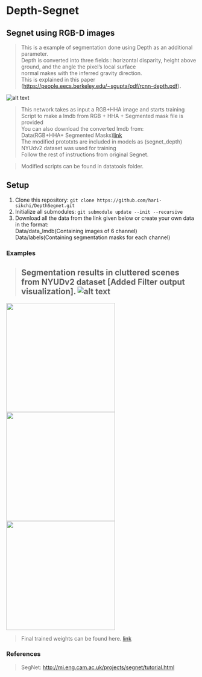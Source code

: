 # Depth-Segnet
  


## Segnet using RGB-D images

> This is a example of segmentation done using Depth as an additional parameter.  
> Depth is converted into three fields : horizontal disparity, height above ground, and the angle the pixel’s local surface  
normal makes with the inferred gravity direction.  
> This is explained in this paper (https://people.eecs.berkeley.edu/~sgupta/pdf/rcnn-depth.pdf).  

![alt text](https://github.com/hari-sikchi/DepthSegnet/blob/master/depthsegnet.png)  


> This network takes as input a RGB+HHA image and starts training  
> Script to make a lmdb from RGB + HHA + Segmented mask file is provided  
> You can also download the converted lmdb from:  
> Data(RGB+HHA+ Segmented Masks)[link](https://drive.google.com/open?id=0B9Zck1VQgjZOXzh2RXdsMFVLV1E)    
> The modified prototxts are included in models as (segnet_depth)  
> NYUdv2 dataset was used for training  
> Follow the rest of instructions from  original Segnet.
  
  

> Modified scripts can be found in datatools folder.    

## Setup

1. Clone this repository: `git clone https://github.com/hari-sikchi/DepthSegnet.git`    
2. Initialize all submodules: `git submodule update --init --recursive`  
3. Download all the data from the link given below or create your own data in the format:  
       Data/data_lmdb(Containing images of 6 channel)  
       Data/labels(Containing segmentation masks for each channel)  

### Examples

> Segmentation results in cluttered scenes from NYUDv2 dataset [Added Filter output visualization].
![alt text](https://github.com/hari-sikchi/DepthSegnet/blob/master/Filtervisualization.png)
>----------------------------------------------------------------------------------------------      
<img src="https://github.com/hari-sikchi/DepthSegnet/blob/master/cluttered_segmentation1.png" width="288"> <img src="https://github.com/hari-sikchi/DepthSegnet/blob/master/clutteredsegmentation2.png" width="288"> <img src="https://github.com/hari-sikchi/DepthSegnet/blob/master/clutteredsegmentation3.png" width="288">   


> Final trained weights can be found here. [link](https://drive.google.com/open?id=0B9Zck1VQgjZObzJVTkVpYVZ6bVk)
### References

> SegNet:  http://mi.eng.cam.ac.uk/projects/segnet/tutorial.html  






